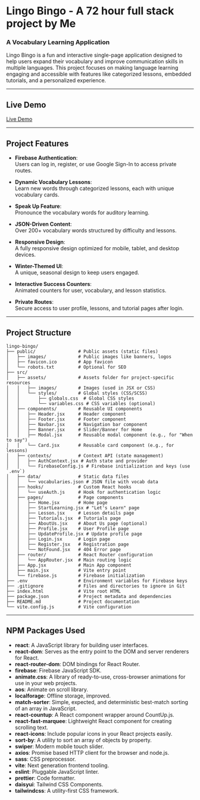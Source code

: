 # **Lingo Bingo** - A 72 hour full stack project by Me

### A Vocabulary Learning Application

Lingo Bingo is a fun and interactive single-page application designed to help users expand their vocabulary and improve communication skills in multiple languages. This project focuses on making language learning engaging and accessible with features like categorized lessons, embedded tutorials, and a personalized experience.

---

## **Live Demo**

[Live Demo](https://vocabularyproject-b7fb9.web.app/)

---

## **Project Features**

- **Firebase Authentication**:  
  Users can log in, register, or use Google Sign-In to access private routes.

- **Dynamic Vocabulary Lessons**:  
  Learn new words through categorized lessons, each with unique vocabulary cards.

- **Speak Up Feature**:  
  Pronounce the vocabulary words for auditory learning.

- **JSON-Driven Content**:  
  Over 200+ vocabulary words structured by difficulty and lessons.

- **Responsive Design**:  
  A fully responsive design optimized for mobile, tablet, and desktop devices.

- **Winter-Themed UI**:  
  A unique, seasonal design to keep users engaged.

- **Interactive Success Counters**:  
  Animated counters for user, vocabulary, and lesson statistics.

- **Private Routes**:  
  Secure access to user profile, lessons, and tutorial pages after login.

---

## **Project Structure**

```
lingo-bingo/
├── public/                # Public assets (static files)
│   ├── images/            # Public images like banners, logos
│   ├── favicon.ico        # App favicon
│   └── robots.txt         # Optional for SEO
├── src/
│   ├── assets/            # Assets folder for project-specific resources
│   │   ├── images/        # Images (used in JSX or CSS)
│   │   └── styles/        # Global styles (CSS/SCSS)
│   │       ├── globals.css  # Global CSS styles
│   │       └── variables.css # CSS variables (optional)
│   ├── components/        # Reusable UI components
│   │   ├── Header.jsx     # Header component
│   │   ├── Footer.jsx     # Footer component
│   │   ├── Navbar.jsx     # Navigation bar component
│   │   ├── Banner.jsx     # Slider/Banner for Home
│   │   ├── Modal.jsx      # Reusable modal component (e.g., for "When to say")
│   │   └── Card.jsx       # Reusable card component (e.g., for lessons)
│   ├── contexts/          # Context API (state management)
│   │   ├── AuthContext.jsx # Auth state and provider
│   │   └── FirebaseConfig.js # Firebase initialization and keys (use `.env`)
│   ├── data/              # Static data files
│   │   └── vocabularies.json # JSON file with vocab data
│   ├── hooks/             # Custom React hooks
│   │   └── useAuth.js     # Hook for authentication logic
│   ├── pages/             # Page components
│   │   ├── Home.jsx       # Home page
│   │   ├── StartLearning.jsx # "Let's Learn" page
│   │   ├── Lesson.jsx     # Lesson details page
│   │   ├── Tutorials.jsx  # Tutorials page
│   │   ├── AboutUs.jsx    # About Us page (optional)
│   │   ├── Profile.jsx    # User Profile page
│   │   ├── UpdateProfile.jsx # Update profile page
│   │   ├── Login.jsx      # Login page
│   │   ├── Register.jsx   # Registration page
│   │   └── NotFound.jsx   # 404 Error page
│   ├── router/            # React Router configuration
│   │   └── AppRouter.jsx  # Main routing logic
│   ├── App.jsx            # Main App component
│   ├── main.jsx           # Vite entry point
│   └── firebase.js        # Firebase initialization
├── .env                   # Environment variables for Firebase keys
├── .gitignore             # Files and directories to ignore in Git
├── index.html             # Vite root HTML
├── package.json           # Project metadata and dependencies
├── README.md              # Project documentation
└── vite.config.js         # Vite configuration
```

---

## **NPM Packages Used**

- **react**: A JavaScript library for building user interfaces.
- **react-dom**: Serves as the entry point to the DOM and server renderers for React.
- **react-router-dom**: DOM bindings for React Router.
- **firebase**: Firebase JavaScript SDK.
- **animate.css**: A library of ready-to-use, cross-browser animations for use in your web projects.
- **aos**: Animate on scroll library.
- **localforage**: Offline storage, improved.
- **match-sorter**: Simple, expected, and deterministic best-match sorting of an array in JavaScript.
- **react-countup**: A React component wrapper around CountUp.js.
- **react-fast-marquee**: Lightweight React component for creating scrolling text.
- **react-icons**: Include popular icons in your React projects easily.
- **sort-by**: A utility to sort an array of objects by property.
- **swiper**: Modern mobile touch slider.
- **axios**: Promise based HTTP client for the browser and node.js.
- **sass**: CSS preprocessor.
- **vite**: Next generation frontend tooling.
- **eslint**: Pluggable JavaScript linter.
- **prettier**: Code formatter.
- **daisyui**: Tailwind CSS Components.
- **tailwindcss**: A utility-first CSS framework.

